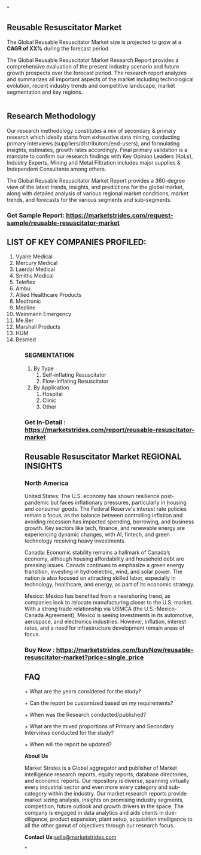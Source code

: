 "<h2>Reusable Resuscitator Market</h2>
<p>The Global Reusable Resuscitator Market size is projected to grow at a <strong>CAGR of XX%</strong> during the forecast period.</p>
<p>The Global Reusable Resuscitator Market Research Report provides a comprehensive evaluation of the present industry scenario and future growth prospects over the forecast period. The research report analyzes and summarizes all important aspects of the market including technological evolution, recent industry trends and competitive landscape, market segmentation and key regions.</p>
<p><img style=""width: 100%;"" src=""https://marketstrides.com//uploads/images/marketstrides-051.png"" alt=""Reusable Resuscitator Market Report Analysis"" /></p>
<h2>Research Methodology</h2>
<p>Our research methodology constitutes a mix of secondary &amp; primary research which ideally starts from exhaustive data mining, conducting primary interviews (suppliers/distributors/end-users), and formulating insights, estimates, growth rates accordingly. Final primary validation is a mandate to confirm our research findings with Key Opinion Leaders (KoLs), Industry Experts, Mining and Metal Filtration includes major supplies &amp; Independent Consultants among others.</p>
<p>The Global Reusable Resuscitator Market Report provides a 360-degree view of the latest trends, insights, and predictions for the global market, along with detailed analysis of various regional market conditions, market trends, and forecasts for the various segments and sub-segments.</p>
<h3><strong>Get Sample Report: <a href=
https://marketstrides.com/request-sample/reusable-resuscitator-market>https://marketstrides.com/request-sample/reusable-resuscitator-market</a></strong></h3>
<h2>LIST OF KEY COMPANIES PROFILED:</h2>
<p><ol><li>
Vyaire Medical</li><li>Mercury Medical</li><li>Laerdal Medical</li><li>Smiths Medical</li><li>Teleflex</li><li>Ambu</li><li>Allied Healthcare Products</li><li>Medtronic</li><li>Medline</li><li>Weinmann Emergency</li><li>Me.Ber</li><li>Marshall Products</li><li>HUM</li><li>Besmed


</li><ol></p>
<h3>SEGMENTATION</h3>
<p><ol><li>By Type<ol><li>Self-inflating Resuscitator</li><li>Flow-inflating Resuscitator</li></ol></li><li>By Application<ol><li>Hospital</li><li>Clinic</li><li>Other</li></ol></li></ol></p>
<h3><strong>Get In-Detail : <a href=https://marketstrides.com/report/reusable-resuscitator-market>https://marketstrides.com/report/reusable-resuscitator-market</a></strong></h3>
<h2>Reusable Resuscitator Market REGIONAL INSIGHTS</h2>
<h3>North America</h3>
<p>United States: The U.S. economy has shown resilience post-pandemic but faces inflationary pressures, particularly in housing and consumer goods. The Federal Reserve's interest rate policies remain a focus, as the balance between controlling inflation and avoiding recession has impacted spending, borrowing, and business growth. Key sectors like tech, finance, and renewable energy are experiencing dynamic changes, with AI, fintech, and green technology receiving heavy investments.</p>
<p>Canada: Economic stability remains a hallmark of Canada’s economy, although housing affordability and household debt are pressing issues. Canada continues to emphasize a green energy transition, investing in hydroelectric, wind, and solar power. The nation is also focused on attracting skilled labor, especially in technology, healthcare, and energy, as part of its economic strategy.</p>
<p>Mexico: Mexico has benefited from a nearshoring trend, as companies look to relocate manufacturing closer to the U.S. market. With a strong trade relationship via USMCA (the U.S.-Mexico-Canada Agreement), Mexico is seeing investments in its automotive, aerospace, and electronics industries. However, inflation, interest rates, and a need for infrastructure development remain areas of focus.</p>
<h3><strong>Buy Now : <a href=https://marketstrides.com/buyNow/reusable-resuscitator-market?price=single_price>https://marketstrides.com/buyNow/reusable-resuscitator-market?price=single_price</a></strong></h3>
<h2>FAQ</h2>
<p>+ What are the years considered for the study?</p>
<p>+ Can the report be customized based on my requirements?</p>
<p>+ When was the Research conducted/published?</p>
<p>+ What are the mixed proportions of Primary and Secondary Interviews conducted for the study?</p>
<p>+ When will the report be updated?</p>
<p>𝐀𝐛𝐨𝐮𝐭 𝐔𝐬</p>
<p>Market Strides is a Global aggregator and publisher of Market intelligence research reports, equity reports, database directories, and economic reports. Our repository is diverse, spanning virtually every industrial sector and even more every category and sub-category within the industry. Our market research reports provide market sizing analysis, insights on promising industry segments, competition, future outlook and growth drivers in the space. The company is engaged in data analytics and aids clients in due-diligence, product expansion, plant setup, acquisition intelligence to all the other gamut of objectives through our research focus.</p>
<p>𝐂𝐨𝐧𝐭𝐚𝐜𝐭 𝐔𝐬:<a href=mailto:sells@marketstrides.com>sells@marketstrides.com</a></p>"
